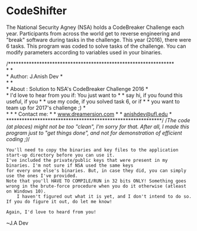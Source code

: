 # CodeShifter
The National Security Agney (NSA) holds a CodeBreaker Challenge each year. Participants from across the world get to reverse engineering and "break" software during tasks in the challenge.   This year (2016), there were 6 tasks. This program was coded to solve tasks of the challenge. You can modify parameters according to variables used in your binaries. 

/****************************************************************         
    *                                                           *   
    * Author:  J.Anish Dev                                      *   
    *                                                           *   
    * About :  Solution to NSA's CodeBreaker Challenge 2016     *   
    *          I'd love to hear from you if: You just want to   * 
    *          say hi, if you found this useful, if you         *
    *          use my code, if you solved task 6, or if         * 
    *          you want to team up for 2017's challenge ;)      *    
    *                                                           *
    * Contact me:                                               *
    *          www.dreamersion.com                              *
    *          anishdev@ufl.edu                                 *   
    ************************************************************/
    /*The code (at places) might not be too "clean", I'm sorry for that.
    After all, I made this program just to "get things done",
    and not for demonstration of efficient coding ;)*/


    You'll need to copy the binaries and key files to the application start-up directory before you can use it.
    I've included the private/public keys that were present in my binaries. I'm not sure if NSA used the same keys
	for every one else's binaries. But, in case they did, you can simply use the ones I've provided.
    Note that you'll HAVE TO COMPILE/RUN in 32 bits ONLY! Something goes wrong in the brute-force procedure when you do it otherwise (atleast on Windows 10).
    	I haven't figured out what it is yet, and I don't intend to do so. If you do figure it out, do let me know!

    Again, I'd love to heard from you!
~J.A Dev 
